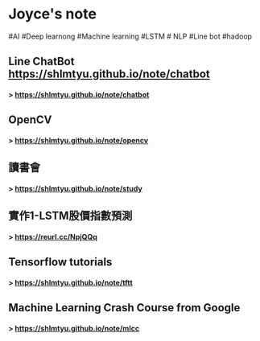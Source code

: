 # Joyce's note
#AI #Deep learnong #Machine learning #LSTM # NLP #Line bot #hadoop

## Line ChatBot <https://shlmtyu.github.io/note/chatbot>
#### > <https://shlmtyu.github.io/note/chatbot>

## OpenCV 
#### > <https://shlmtyu.github.io/note/opencv>

## 讀書會 
#### > <https://shlmtyu.github.io/note/study>

## 實作1-LSTM股價指數預測
#### > <https://reurl.cc/NpjQQq>

## Tensorflow tutorials
#### > <https://shlmtyu.github.io/note/tftt>

## Machine Learning Crash Course from Google
#### > <https://shlmtyu.github.io/note/mlcc>

